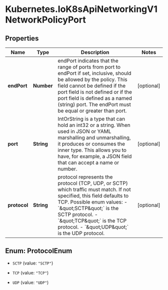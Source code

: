 # Kubernetes.IoK8sApiNetworkingV1NetworkPolicyPort

## Properties

Name | Type | Description | Notes
------------ | ------------- | ------------- | -------------
**endPort** | **Number** | endPort indicates that the range of ports from port to endPort if set, inclusive, should be allowed by the policy. This field cannot be defined if the port field is not defined or if the port field is defined as a named (string) port. The endPort must be equal or greater than port. | [optional] 
**port** | **String** | IntOrString is a type that can hold an int32 or a string.  When used in JSON or YAML marshalling and unmarshalling, it produces or consumes the inner type.  This allows you to have, for example, a JSON field that can accept a name or number. | [optional] 
**protocol** | **String** | protocol represents the protocol (TCP, UDP, or SCTP) which traffic must match. If not specified, this field defaults to TCP.  Possible enum values:  - &#x60;\&quot;SCTP\&quot;&#x60; is the SCTP protocol.  - &#x60;\&quot;TCP\&quot;&#x60; is the TCP protocol.  - &#x60;\&quot;UDP\&quot;&#x60; is the UDP protocol. | [optional] 



## Enum: ProtocolEnum


* `SCTP` (value: `"SCTP"`)

* `TCP` (value: `"TCP"`)

* `UDP` (value: `"UDP"`)




